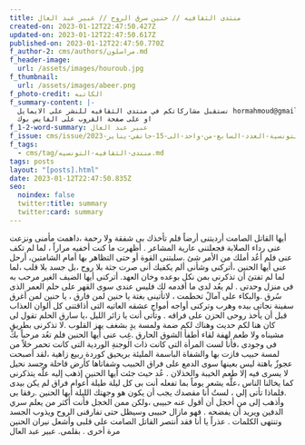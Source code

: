 ```yaml
---
title: منتدى الثقافيه // حنين سرق الروح // عبير عبد العال
created-on: 2023-01-12T22:47:50.427Z
updated-on: 2023-01-12T22:47:50.617Z
published-on: 2023-01-12T22:47:50.770Z
f_author-2: cms/authors/مراسلون.md
f_header-image:
  url: /assets/images/houroub.jpg
f_thumbnail:
  url: /assets/images/abeer.png
f_photo-credit: الكاتبه
f_summary-content: |-
  نستقبل مشاركاتكم في منتدى الثقافيه للنشر على الايمايل hormahmoud@gmail.com
  او على صفحة القروب على الفايس بوك
f_1-2-word-summary: عبير عبد العال
f_issue: cms/issue/الثقافيه-التونسية-العدد-السابع-من-واحد-الى-15-جانفي-يناير-2023.md
f_tags:
  - cms/tag/منتدى-الثقافيه-التونسيه.md
tags: posts
layout: "[posts].html"
date: 2023-01-12T22:47:50.835Z
seo:
  noindex: false
  twitter:title: summary
  twitter:card: summary
---
```

أيها القاتل الصامت أرديتنى أرضاً فلم تأخذك بى شفقة ولا رحمة ،داهمت مأمنى ونزعت عنى رداء الصلابة فجعلتنى عارية المشاعر . أظهرت ما كنت أخفيه مراراً ، لما لم تكف عنى فلم أعُد أملك من الأمر شئ .سلبتنى القوة أو حتى التظاهر بها أمام الشامتين، أرحل عنى أيها الحنين ،أتركنى وشأنى ألم يكفيك أنى صرت جثة بلا روح ،بل جسد بلا قلب ،لما لما لم تفتئ أن تذكرنى بمن نكل بوعده وخان العهد. أتركنى أيها الضيف الغير مرحب به فى منزل وحدتى . لم يعُد لدى ما أقدمه لك فليس عندى سوى القهر على حلم العمر الذى سُرق .والبكاء على آمالً تحطمت ، لاتأتينى بغتة يا حنين لمن فارق ، يا حنين لمن أغرق سفينة نجاتى بيده وهرب وتركنى أواجه أمواج عشقه العاتيه التى أذاقتنى كل ألوان العذاب قبل أن يأخذ روحى الحزن على فراقه . وتأتى أنت يا زائر الليل ،يا سارق الحلم تقول لى كان هنا لكم حديث وهناك لكم ضمة ولمسة يدٍ بشغف يهز القلوب .لا تذكرنى بطريقٍ مشيناه ولا طعم لهفة لقاء أطفأ الشوق الحارق .غِب عنى أيها الحنين فلم تعُد مرحباً بك فى وجودى ،فأنا لست المرأة التى كانت ذات الوجنةِ الوردية التى كانت تحمر خلاً من لمسة حبيب فازت بها والشفاة الباسمة المليئة بريحيق كوردة ربيع زاهية ،لقد أصبحت عجوزٌ باهتة ليس بعينها سوى الدمع على فراق الحبيب وشفاتاها كأرض قاحلة وجسد نحيل لا يسرى فيه إلا طعم الخيبة والخذلان . عُد حيث جئت أيها الحنين إذهب إليه علَّه يتذكرنى كما يخالنا الناس ،علَّه يشعر يوماً بما تفعله أنت بى كل ليلة طيلة أعوام فراق لم يكن بيدى .فلماذا تأتى إلي ، لستُ أنا مقصدك يجب أن يكون هو وجهتك الليلة أيها الحنين .رفقا بى وأذهب إلى من أخجل أن أقول عنه حبيبى ،ولكن ممن الخجل فأنت أكثر من يعلم سري الدفين ويريد أن يفضحه . فهو مازال حبيبى وسيظل حتى تفارقنى الروح ويذوب الجسد وتنتهى الكلمات . عذراً يا أنا فقد أنتصر القاتل الصامت على قلبى وأشعل نيران الحنين مرة أخرى . بقلمى. عبير عبد العال